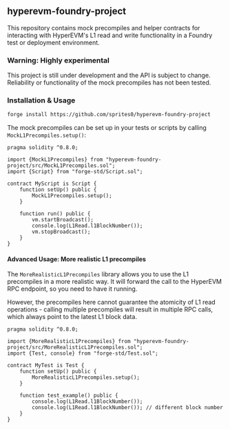 ## hyperevm-foundry-project

This repository contains mock precompiles and helper contracts for interacting with HyperEVM's L1 read and write functionality in a Foundry test or deployment environment.

### Warning: Highly experimental

This project is still under development and the API is subject to change.
Reliability or functionality of the mock precompiles has not been tested.

### Installation & Usage

```sh
forge install https://github.com/sprites0/hyperevm-foundry-project
```

The mock precompiles can be set up in your tests or scripts by calling `MockL1Precompiles.setup()`:

```solidity
pragma solidity ^0.8.0;

import {MockL1Precompiles} from "hyperevm-foundry-project/src/MockL1Precompiles.sol";
import {Script} from "forge-std/Script.sol";

contract MyScript is Script {
    function setUp() public {
        MockL1Precompiles.setup();
    }

    function run() public {
        vm.startBroadcast();
        console.log(L1Read.l1BlockNumber());
        vm.stopBroadcast();
    }
}
```

#### Advanced Usage: More realistic L1 precompiles

The `MoreRealisticL1Precompiles` library allows you to use the L1 precompiles in a more realistic way.
It will forward the call to the HyperEVM RPC endpoint, so you need to have it running.

However, the precompiles here cannot guarantee the atomicity of L1 read operations - calling multiple precompiles
will result in multiple RPC calls, which always point to the latest L1 block data.

```solidity
pragma solidity ^0.8.0;

import {MoreRealisticL1Precompiles} from "hyperevm-foundry-project/src/MoreRealisticL1Precompiles.sol";
import {Test, console} from "forge-std/Test.sol";

contract MyTest is Test {
    function setUp() public {
        MoreRealisticL1Precompiles.setup();
    }

    function test_example() public {
        console.log(L1Read.l1BlockNumber());
        console.log(L1Read.l1BlockNumber()); // different block number
    }
}
```
